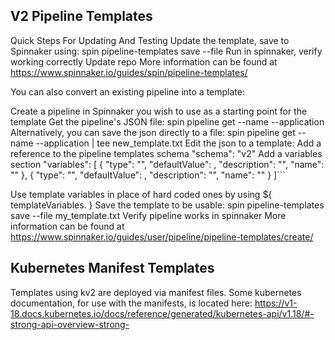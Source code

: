 V2 Pipeline Templates
----
Quick Steps For Updating And Testing
Update the template, save to Spinnaker using: spin pipeline-templates save --file <path to pipeline json>
Run in spinnaker, verify working correctly
Update repo
More information can be found at https://www.spinnaker.io/guides/spin/pipeline-templates/

You can also convert an existing pipeline into a template:

Create a pipeline in Spinnaker you wish to use as a starting point for the template
Get the pipeline's JSON file: spin pipeline get --name <pipelineName> --application <appName> Alternatively, you can save the json directly to a file: spin pipeline get --name <pipelineName> --application <appName> | tee new_template.txt
Edit the json to a template:
Add a reference to the pipeline templates schema "schema": "v2"
Add a variables section
"variables": [ { "type": "", "defaultValue": , "description": "", "name": "" }, { "type": "", "defaultValue": , "description": "", "name": "" } ]```

Use template variables in place of hard coded ones by using ${ templateVariables.<varName> }
Save the template to be usable: spin pipeline-templates save --file my_template.txt
Verify pipeline works in spinnaker
More information can be found at https://www.spinnaker.io/guides/user/pipeline/pipeline-templates/create/

Kubernetes Manifest Templates
----
Templates using kv2 are deployed via manifest files. Some kubernetes documentation, for use with the manifests, is located here: https://v1-18.docs.kubernetes.io/docs/reference/generated/kubernetes-api/v1.18/#-strong-api-overview-strong-